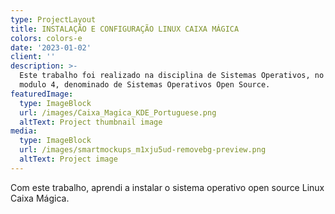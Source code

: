 ```yaml
---
type: ProjectLayout
title: INSTALAÇÃO E CONFIGURAÇÃO LINUX CAIXA MÁGICA
colors: colors-e
date: '2023-01-02'
client: ''
description: >-
  Este trabalho foi realizado na disciplina de Sistemas Operativos, no âmbito do
  modulo 4, denominado de Sistemas Operativos Open Source.
featuredImage:
  type: ImageBlock
  url: /images/Caixa_Magica_KDE_Portuguese.png
  altText: Project thumbnail image
media:
  type: ImageBlock
  url: /images/smartmockups_m1xju5ud-removebg-preview.png
  altText: Project image
---
```

Com este trabalho, aprendi a instalar o sistema operativo open source Linux Caixa Mágica.
